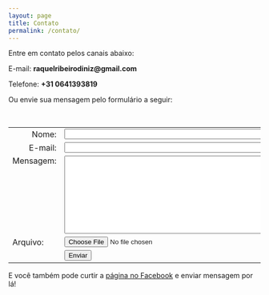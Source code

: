 ```yaml
---
layout: page
title: Contato
permalink: /contato/
---
```


Entre em contato pelos canais abaixo:

E-mail: __raquelribeirodiniz@gmail.com__

Telefone: __+31 0641393819__

Ou envie sua mensagem pelo formulário a seguir:

<form name="contact" method="POST" netlify>
  
<table border="0" cellpadding="2" cellspacing="0">
<tr>
  <td align="right">Nome:</td><td><input type="text" nome="nome" size="50"></td>
</tr>   
  <tr>
    <td align="right">E-mail:</td><td><input type="email" name="email" size="50"></td>
  </tr>
  <tr>
    <td style="vertical-align: top;">Mensagem:</td><td><textarea name="mensagem" rows="10" cols="48"></textarea></td>
  </tr>
  <tr>
    <td>Arquivo:</td><td><input type="file" name="arquivo"></td>
  </tr>
  <tr>
    <td></td>
    <td><button type="submit">Enviar</button></td>
  </tr>
  </table>
</form>

E você também pode curtir a [página no Facebook](https://www.facebook.com/santarevisao) e enviar mensagem por lá!
